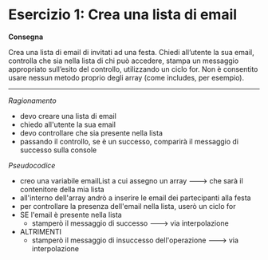 # Esercizio 1: Crea una lista di email

**Consegna**

Crea una lista di email di invitati ad una festa.
Chiedi all’utente la sua email, controlla che sia nella lista di chi può accedere, stampa un messaggio appropriato sull’esito del controllo, utilizzando un ciclo for.
Non è consentito usare nessun metodo proprio degli array (come includes, per esempio).

---

*Ragionamento*

- devo creare una lista di email
- chiedo all'utente la sua email
- devo controllare che sia presente nella lista
- passando il controllo, se è un successo, comparirà il messaggio di successo sulla console

*Pseudocodice*

- creo una variabile emailList a cui assegno un array ---> che sarà il contenitore della mia lista
- all'interno dell'array andrò a inserire le email dei partecipanti alla festa
- per controllare la presenza dell'email nella lista, userò un ciclo for
- SE l'email è presente nella lista
    - stamperò il messaggio di successo ---> via interpolazione
- ALTRIMENTI 
    - stamperò il messaggio di insuccesso dell'operazione ---> via interpolazione